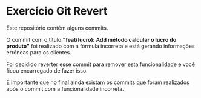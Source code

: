 # Exercício Git Revert
Este repositório contém alguns commits.

O commit com o título **"feat(lucro): Add método calcular o lucro do produto"** foi realizado com a fórmula incorreta e está gerando informações errôneas para os clientes.

Foi decidido reverter esse commit para remover esta funcionalidade e você ficou encarregado de fazer isso.

É importante que no final ainda existam os commits que foram realizados após o commit com a funcionalidade incorreta.